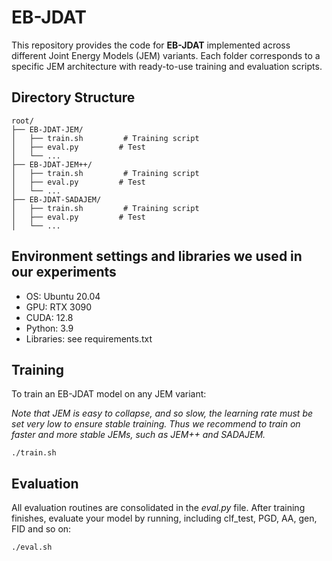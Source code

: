 # EB-JDAT

This repository provides the code for **EB-JDAT** implemented across different Joint Energy Models (JEM) variants. Each folder corresponds to a specific JEM architecture with ready-to-use training and evaluation scripts.

## Directory Structure

```
root/
├── EB-JDAT-JEM/
│   ├── train.sh         # Training script
│   ├── eval.py         # Test
│   └── ...
├── EB-JDAT-JEM++/
│   ├── train.sh         # Training script
│   ├── eval.py         # Test
│   └── ...
├── EB-JDAT-SADAJEM/
│   ├── train.sh         # Training script
│   ├── eval.py         # Test
│   └── ...
```

## Environment settings and libraries we used in our experiments

* OS: Ubuntu 20.04
* GPU: RTX 3090
* CUDA: 12.8
* Python: 3.9
* Libraries: see requirements.txt

## Training

To train an EB-JDAT model on any JEM variant:

*Note that JEM is easy to collapse, and so slow,  the learning rate must be set very low to ensure stable training. Thus we recommend to train on faster and more stable JEMs, such as JEM++ and SADAJEM.*

```
./train.sh
```

## Evaluation

All evaluation routines are consolidated in the  *eval.py*  file. After training finishes, evaluate your model by running, including clf_test, PGD, AA, gen, FID and so on:

```
./eval.sh
```
